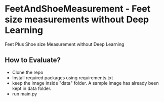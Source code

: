 # FeetAndShoeMeasurement - Feet size measurements without Deep Learning
Feet Plus Shoe size Measurement without Deep Learning

## How to Evaluate?
* Clone the repo
* Install required packages using requirements.txt
* keep the image inside "data" folder. A sample image has already been kept in data folder.
* run main.py
